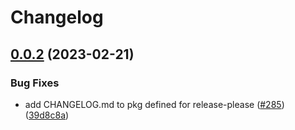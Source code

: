 # Changelog

## [0.0.2](https://github.com/GoogleCloudPlatform/pubsec-declarative-toolkit/compare/solutions/hierarchy/client-env-v0.0.1...solutions/hierarchy/client-env/0.0.2) (2023-02-21)


### Bug Fixes

* add CHANGELOG.md to pkg defined for release-please ([#285](https://github.com/GoogleCloudPlatform/pubsec-declarative-toolkit/issues/285)) ([39d8c8a](https://github.com/GoogleCloudPlatform/pubsec-declarative-toolkit/commit/39d8c8a5c41a0c500385ec432039260672296daf))
